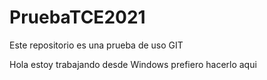 # PruebaTCE2021
Este repositorio es una prueba de uso GIT

Hola estoy trabajando desde Windows prefiero hacerlo aqui


